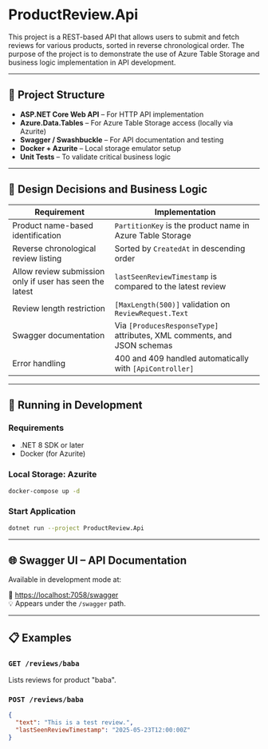 # ProductReview.Api

This project is a REST-based API that allows users to submit and fetch reviews for various products, sorted in reverse chronological order. The purpose of the project is to demonstrate the use of Azure Table Storage and business logic implementation in API development.

---

## 🧱 Project Structure

- **ASP.NET Core Web API** – For HTTP API implementation
- **Azure.Data.Tables** – For Azure Table Storage access (locally via Azurite)
- **Swagger / Swashbuckle** – For API documentation and testing
- **Docker + Azurite** – Local storage emulator setup
- **Unit Tests** – To validate critical business logic

---

## 🔧 Design Decisions and Business Logic

| Requirement | Implementation |
|-------------|----------------|
| Product name-based identification | `PartitionKey` is the product name in Azure Table Storage |
| Reverse chronological review listing | Sorted by `CreatedAt` in descending order |
| Allow review submission only if user has seen the latest | `lastSeenReviewTimestamp` is compared to the latest review |
| Review length restriction | `[MaxLength(500)]` validation on `ReviewRequest.Text` |
| Swagger documentation | Via `[ProducesResponseType]` attributes, XML comments, and JSON schemas |
| Error handling | 400 and 409 handled automatically with `[ApiController]` |

---

## 🚀 Running in Development

### Requirements
- .NET 8 SDK or later
- Docker (for Azurite)

### Local Storage: Azurite
```bash
docker-compose up -d
```

### Start Application
```bash
dotnet run --project ProductReview.Api
```

---

## 🌐 Swagger UI – API Documentation

Available in development mode at:

🔗 [https://localhost:7058/swagger](https://localhost:7058/swagger)  
💡 Appears under the `/swagger` path.

---

## 📋 Examples

### `GET /reviews/baba`
Lists reviews for product "baba".

### `POST /reviews/baba`
```json
{
  "text": "This is a test review.",
  "lastSeenReviewTimestamp": "2025-05-23T12:00:00Z"
}
```

